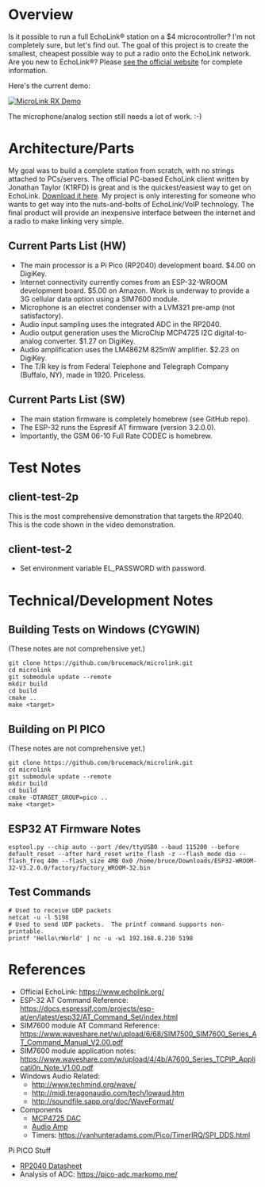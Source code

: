 # Overview

Is it possible to run a full EchoLink&reg; station on a $4 microcontroller?  I'm not completely sure, but
let's find out. The goal of this project is to create the smallest,
cheapest possible way to put a radio onto the EchoLink network. Are you new to EchoLink&reg;?  Please 
[see the official website](https://www.echolink.org/) for complete information.

Here's the current demo:

[![MicroLink RX Demo](https://img.youtube.com/vi/q-pVzedB9Kg/0.jpg)](https://www.youtube.com/watch?v=q-pVzedB9Kg)

The microphone/analog section still needs a lot of work. :-)

# Architecture/Parts

My goal was to build a complete station from scratch, with no strings attached to PCs/servers.  The official 
PC-based EchoLink client written by Jonathan Taylor (K1RFD) is great and is the quickest/easiest way to get on 
EchoLink. [Download it here](https://www.echolink.org/download.htm).  My project is only
interesting for someone who wants to get way into the nuts-and-bolts of EchoLink/VoIP technology. The final product will provide an inexpensive interface between the internet
and a radio to make linking very simple.

## Current Parts List (HW)

* The main processor is a Pi Pico (RP2040) development board.  $4.00 on DigiKey.
* Internet connectivity currently comes from an ESP-32-WROOM development board. $5.00 on Amazon. Work
is underway to provide a 3G cellular data option using a SIM7600 module.
* Microphone is an electret condenser with a LVM321 pre-amp (not satisfactory).
* Audio input sampling uses the integrated ADC in the RP2040.
* Audio output generation uses the MicroChip MCP4725 I2C digital-to-analog converter.  $1.27 on DigiKey.
* Audio amplification uses the LM4862M 825mW amplifier.  $2.23 on DigiKey.
* The T/R key is from Federal Telephone and Telegraph Company (Buffalo, NY), made in 1920.  Priceless.

## Current Parts List (SW)

* The main station firmware is completely homebrew (see GitHub repo).
* The ESP-32 runs the Espresif AT firmware (version 3.2.0.0).
* Importantly, the GSM 06-10 Full Rate CODEC is homebrew.

# Test Notes

## client-test-2p

This is the most comprehensive demonstration that targets the RP2040. This is 
the code shown in the video demonstration.

## client-test-2

* Set environment variable EL_PASSWORD with password.

# Technical/Development Notes

## Building Tests on Windows (CYGWIN)

(These notes are not comprehensive yet.)

    git clone https://github.com/brucemack/microlink.git
    cd microlink
    git submodule update --remote
    mkdir build
    cd build
    cmake ..
    make <target>

## Building on PI PICO

(These notes are not comprehensive yet.)

    git clone https://github.com/brucemack/microlink.git
    cd microlink
    git submodule update --remote
    mkdir build
    cd build
    cmake -DTARGET_GROUP=pico ..
    make <target>

## ESP32 AT Firmware Notes

    esptool.py --chip auto --port /dev/ttyUSB0 --baud 115200 --before default_reset --after hard_reset write_flash -z --flash_mode dio --flash_freq 40m --flash_size 4MB 0x0 /home/bruce/Downloads/ESP32-WROOM-32-V3.2.0.0/factory/factory_WROOM-32.bin

## Test Commands

    # Used to receive UDP packets
    netcat -u -l 5198
    # Used to send UDP packets.  The printf command supports non-printable.
    printf 'Hello\rWorld' | nc -u -w1 192.168.8.210 5198

References
==========

* Official EchoLink: https://www.echolink.org/
* ESP-32 AT Command Reference: https://docs.espressif.com/projects/esp-at/en/latest/esp32/AT_Command_Set/index.html
* SIM7600 module AT Command Reference: https://www.waveshare.net/w/upload/6/68/SIM7500_SIM7600_Series_AT_Command_Manual_V2.00.pdf
* SIM7600 module application notes: https://www.waveshare.com/w/upload/4/4b/A7600_Series_TCPIP_Applicati0n_Note_V1.00.pdf
* Windows Audio Related: 
  - http://www.techmind.org/wave/
  - http://midi.teragonaudio.com/tech/lowaud.htm
  - http://soundfile.sapp.org/doc/WaveFormat/
* Components
  - [MCP4725 DAC](https://ww1.microchip.com/downloads/en/devicedoc/22039d.pdf)
  - [Audio Amp](https://www.ti.com/lit/ds/symlink/lm4862.pdf?HQS=dis-dk-null-digikeymode-dsf-pf-null-wwe&ts=1707335785542&ref_url=https%253A%252F%252Fwww.ti.com%252Fgeneral%252Fdocs%252Fsuppproductinfo.tsp%253FdistId%253D10%2526gotoUrl%253Dhttps%253A%252F%252Fwww.ti.com%252Flit%252Fgpn%252Flm4862)
  - Timers: https://vanhunteradams.com/Pico/TimerIRQ/SPI_DDS.html

Pi PICO Stuff
* [RP2040 Datasheet](https://datasheets.raspberrypi.com/rp2040/rp2040-datasheet.pdf)
* Analysis of ADC: https://pico-adc.markomo.me/
